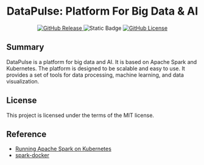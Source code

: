 <h1 align="center">DataPulse: Platform For Big Data & AI</h2>
<p align="center">
    <a href="https://github.com/xuwenyihust/DataPulse/releases">
      <img alt="GitHub Release" src="https://img.shields.io/github/v/release/xuwenyihust/DataPulse?include_prereleases&label=Release">
    </a>
    <!-- <a> -->
      <img alt="Static Badge" src="https://img.shields.io/badge/Apache%20Spark-3.5.0-brightgreen?logo=apachespark">
    <!-- </a> -->
    <a href="https://github.com/xuwenyihust/Data-Platform/blob/main/LICENSE">
        <img alt="GitHub License" src="https://img.shields.io/github/license/xuwenyihust/Data-Platform?link=https%3A%2F%2Fgithub.com%2Fxuwenyihust%2FData-Platform%2Fblob%2Fmain%2FLICENSE&label=License">
    </a>
</p>

## Summary
DataPulse is a platform for big data and AI. It is based on Apache Spark and Kubernetes. The platform is designed to be scalable and easy to use. It provides a set of tools for data processing, machine learning, and data visualization.


## License
This project is licensed under the terms of the MIT license.

## Reference
- [Running Apache Spark on Kubernetes](https://medium.com/empathyco/running-apache-spark-on-kubernetes-2e64c73d0bb2)
- [spark-docker](https://github.com/apache/spark-docker)